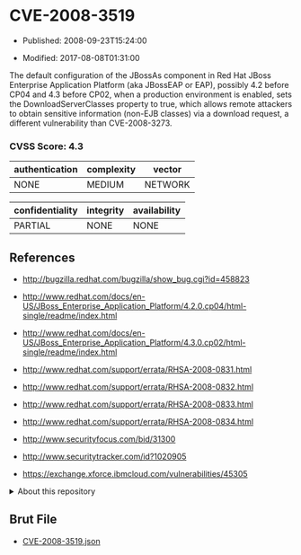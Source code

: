 # CVE-2008-3519

- Published: 2008-09-23T15:24:00

- Modified: 2017-08-08T01:31:00

The default configuration of the JBossAs component in Red Hat JBoss Enterprise Application Platform (aka JBossEAP or EAP), possibly 4.2 before CP04 and 4.3 before CP02, when a production environment is enabled, sets the DownloadServerClasses property to true, which allows remote attackers to obtain sensitive information (non-EJB classes) via a download request, a different vulnerability than CVE-2008-3273.

### CVSS Score: **4.3**

| authentication | complexity | vector |
| --- | --- | --- |
| NONE | MEDIUM | NETWORK |

| confidentiality | integrity | availability |
| --- | --- | --- |
| PARTIAL | NONE | NONE |

## References

* http://bugzilla.redhat.com/bugzilla/show_bug.cgi?id=458823

* http://www.redhat.com/docs/en-US/JBoss_Enterprise_Application_Platform/4.2.0.cp04/html-single/readme/index.html

* http://www.redhat.com/docs/en-US/JBoss_Enterprise_Application_Platform/4.3.0.cp02/html-single/readme/index.html

* http://www.redhat.com/support/errata/RHSA-2008-0831.html

* http://www.redhat.com/support/errata/RHSA-2008-0832.html

* http://www.redhat.com/support/errata/RHSA-2008-0833.html

* http://www.redhat.com/support/errata/RHSA-2008-0834.html

* http://www.securityfocus.com/bid/31300

* http://www.securitytracker.com/id?1020905

* https://exchange.xforce.ibmcloud.com/vulnerabilities/45305

<details>
<summary>About this repository</summary> 

  This repository is part of the project [Live Hack CVE](https://github.com/Live-Hack-CVE). Main website can be found [www.live-hack.org](https://www.live-hack.org) 
  
  Made by [Sn0wAlice](https://github.com/Sn0wAlice) for the people that care about security and need to have a feed of the latest CVEs. Hope you enjoy it, don't forget to star the repo and follow me on [Twitter](https://twitter.com/Sn0wAlice) and [Github](https://github.com/Sn0wAlice). And that is my [personnal website](https://www.alice-snow.me/)

  - [Home Page](https://github.com/Live-Hack-CVE)
  - [Framework](https://github.com/Live-Hack-CVE/cve-framework)
  - [CVE database](https://github.com/Live-Hack-CVE/full_database)
  - [Changelog](https://github.com/Live-Hack-CVE/Changelog)
</details>

## Brut File

* [CVE-2008-3519.json](https://raw.githubusercontent.com/Live-Hack-CVE/full_database/main/cves/2008/CVE-2008-3519.json)

